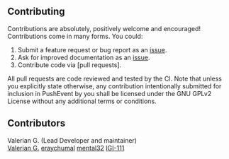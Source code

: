 ## Contributing
Contributions are absolutely, positively welcome and encouraged! Contributions
come in many forms. You could:

  1. Submit a feature request or bug report as an [issue].
  2. Ask for improved documentation as an [issue].
  3. Contribute code via [pull requests].

[issue]: https://github.com/vgarleanu/dim/issues
[pull_requests]: https://github.com/vgarleanu/dim/pulls

All pull requests are code reviewed and tested by the CI. Note that unless you
explicitly state otherwise, any contribution intentionally submitted for
inclusion in PushEvent by you shall be licensed under the GNU GPLv2 License 
without any additional terms or conditions.

## Contributors
Valerian G. (Lead Developer and maintainer) \
[Valerian G.](https://github.com/vgarleanu)
[eraychumal](https://github.com/eraychumak)
[mental32](https://github.com/mental32)
[IGI-111](https://github.com/igi-111)
